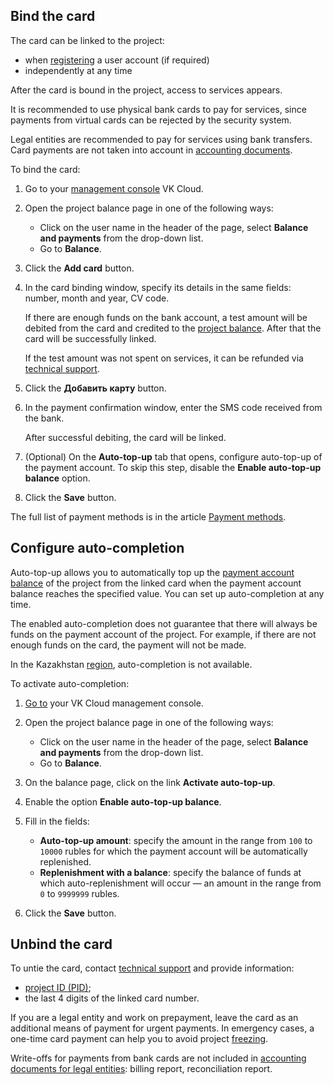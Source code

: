 ## Bind the card

The card can be linked to the project:

- when [registering](/en/intro/start/account-registration) a user account (if required)
- independently at any time

After the card is bound in the project, access to services appears.

It is recommended to use physical bank cards to pay for services, since payments from virtual cards can be rejected by the security system.

<info>

Legal entities are recommended to pay for services using bank transfers. Card payments are not taken into account in [accounting documents](../../concepts/report#legal_entities).

</info>

To bind the card:

1. Go to your [management console](https://cloud.vk.com/app/en/) VK Cloud.
1. Open the project balance page in one of the following ways:

    - Click on the user name in the header of the page, select **Balance and payments** from the drop-down list.
    - Go to **Balance**.

1. Click the **Add card** button.
1. In the card binding window, specify its details in the same fields: number, month and year, CV code.

    If there are enough funds on the bank account, a test amount will be debited from the card and credited to the [project balance](/en/intro/billing/concepts/balance). After that the card will be successfully linked.

    <info>

    If the test amount was not spent on services, it can be refunded via [technical support](/en/contacts).

    </info>

1. Click the **Добавить карту** button.
1. In the payment confirmation window, enter the SMS code received from the bank.

    After successful debiting, the card will be linked.

1. (Optional) On the **Auto-top-up** tab that opens, configure auto-top-up of the payment account. To skip this step, disable the **Enable auto-top-up balance** option.
1. Click the **Save** button.

<info>

The full list of payment methods is in the article [Payment methods](../../concepts/payment-methods).

</info>

## Configure auto-completion

Auto-top-up allows you to automatically top up the [payment account balance](../../concepts/balance) of the project from the linked card when the payment account balance reaches the specified value. You can set up auto-completion at any time.

The enabled auto-completion does not guarantee that there will always be funds on the payment account of the project. For example, if there are not enough funds on the card, the payment will not be made.

<warn>

In the Kazakhstan [region](/en/tools-for-using-services/account/concepts/regions), auto-completion is not available.

</warn>

To activate auto-completion:

1. [Go to](https://cloud.vk.com/app/en/) your VK Cloud management console.
1. Open the project balance page in one of the following ways:

    - Click on the user name in the header of the page, select **Balance and payments** from the drop-down list.
    - Go to **Balance**.

1. On the balance page, click on the link **Activate auto-top-up**.
1. Enable the option **Enable auto-top-up balance**.
1. Fill in the fields:

    - **Auto-top-up amount**: specify the amount in the range from `100` to `10000` rubles for which the payment account will be automatically replenished.
    - **Replenishment with a balance**: specify the balance of funds at which auto-replenishment will occur — an amount in the range from `0` to `9999999` rubles.

1. Click the **Save** button.

## Unbind the card

To untie the card, contact [technical support](mailto:support@mcs.mail.ru) and provide information:

- [project ID (PID)](/en/tools-for-using-services/account/instructions/project-settings/manage#getting_project_id);
- the last 4 digits of the linked card number.

<info>

If you are a legal entity and work on prepayment, leave the card as an additional means of payment for urgent payments. In emergency cases, a one-time card payment can help you to avoid project [freezing](/en/tools-for-using-services/account/concepts/projects#automatic_freezing_of_the_project).

Write-offs for payments from bank cards are not included in [accounting documents for legal entities](../../concepts/report#composition_of_accounting_documents): billing report, reconciliation report.

</info>
